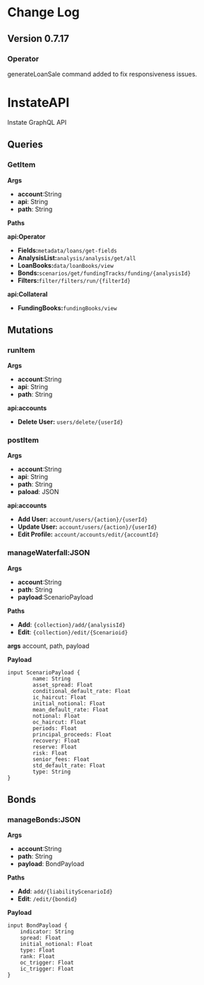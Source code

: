 
# Change Log
## Version 0.7.17
### Operator
generateLoanSale command added to fix responsiveness issues.



# InstateAPI
Instate GraphQL API
## Queries
### GetItem
__Args__
* __account__:String
* __api__: String
* __path__: String

__Paths__

__api:Operator__
* __Fields:__```metadata/loans/get-fields```
* __AnalysisList:__```analysis/analysis/get/all```
* __LoanBooks:__```data/loanBooks/view```
* __Bonds:__```scenarios/get/fundingTracks/funding/{analysisId}```
* __Filters:__```filter/filters/run/{filterId}```

__api:Collateral__
* __FundingBooks:__```fundingBooks/view```

## Mutations
### runItem

__Args__
* __account__:String
* __api__: String
* __path__: String

__api:accounts__
* __Delete User:__ ```users/delete/{userId}```

### postItem

__Args__
* __account__:String
* __api__: String
* __path__: String
* __paload__: JSON

__api:accounts__
* __Add User:__ ```account/users/{action}/{userId}```
* __Update User:__ ```account/users/{action}/{userId}```
* __Edit Profile:__ ```account/accounts/edit/{accountId}```


### manageWaterfall:JSON
__Args__
* __account__:String
* __path__: String
* __payload__:ScenarioPayload

__Paths__
* __Add__: ```{collection}/add/{analysisId}```
* __Edit__: ```{collection}/edit/{Scenarioid}```

__args__
account, path, payload

__Payload__
```
input ScenarioPayload {
		name: String
		asset_spread: Float
		conditional_default_rate: Float
		ic_haircut: Float
		initial_notional: Float
		mean_default_rate: Float
		notional: Float
		oc_haircut: Float
		periods: Float
		principal_proceeds: Float
		recovery: Float
		reserve: Float
		risk: Float
		senior_fees: Float
		std_default_rate: Float
		type: String
}
```
 
## Bonds
### manageBonds:JSON
__Args__
* __account__:String
* __path__: String
* __payload__: BondPayload

__Paths__
* __Add__: ```add/{liabilityScenarioId}```
* __Edit__: ```/edit/{bondid}```

__Payload__
```
input BondPayload {
	indicator: String
	spread: Float
	initial_notional: Float
	type: Float
	rank: Float
	oc_trigger: Float
	ic_trigger: Float
}
```


